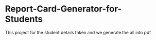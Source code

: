 # Report-Card-Generator-for-Students
This project for the student details taken and we generate the all into pdf
